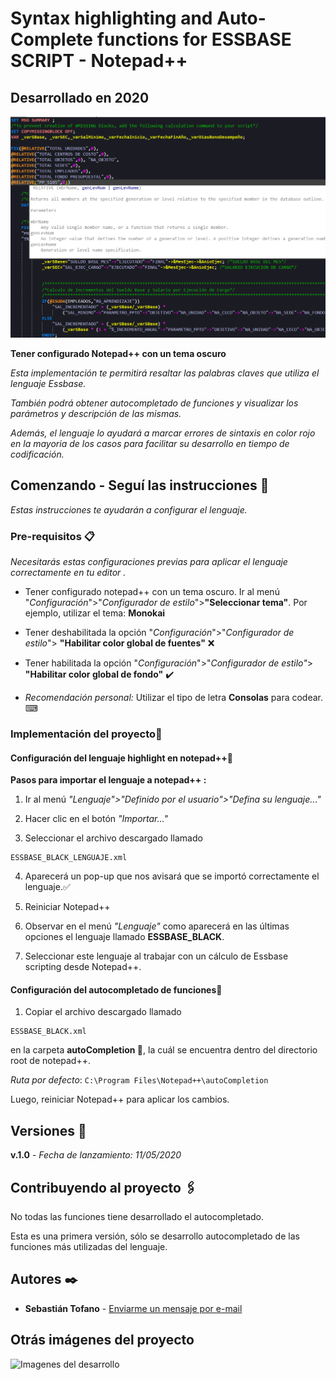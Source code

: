 # Syntax highlighting and Auto-Complete functions for ESSBASE SCRIPT - Notepad++

## Desarrollado en 2020

![Imagenes del desarrollo](https://github.com/sebastiantofano/lenguaje-essbase-notepad/blob/master/img/imagen_1.png?raw=true)

**Tener configurado Notepad++ con un tema oscuro**

_Esta implementación te permitirá resaltar las palabras claves que utiliza el lenguaje Essbase._

_También podrá obtener autocompletado de funciones y visualizar los parámetros y descripción de las mismas._
 
_Además, el lenguaje lo ayudará a marcar errores de sintaxis en color rojo en la mayoria de los casos para facilitar su desarrollo en tiempo de codificación._

## Comenzando - Seguí las instrucciones 🚀

_Estas instrucciones te ayudarán a configurar el lenguaje._

### Pre-requisitos 📋

_Necesitarás estas configuraciones previas para aplicar el lenguaje correctamente en tu editor ._


* Tener configurado notepad++ con un tema oscuro.
Ir al menú "*Configuración*">"*Configurador de estilo*">**"Seleccionar tema"**.
Por ejemplo, utilizar el tema: **Monokai**

* Tener deshabilitada la opción "*Configuración*">"*Configurador de estilo*"> **"Habilitar color global de fuentes"** ❌

* Tener habilitada la opción "*Configuración*">"*Configurador de estilo"*> **"Habilitar color global de fondo"** ✔️

* *Recomendación personal:* Utilizar el tipo de letra **Consolas** para codear. ⌨

### Implementación del proyecto🔧
#### Configuración del lenguaje highlight en notepad++📖

**Pasos para importar el lenguaje a notepad++ :**

1. Ir al menú *"Lenguaje">"Definido por el usuario">"Defina su lenguaje..."*

2. Hacer clic en el botón *"Importar..."*

3. Seleccionar el archivo descargado llamado 
```
ESSBASE_BLACK_LENGUAJE.xml
```

4. Aparecerá un pop-up que nos avisará que se importó correctamente el lenguaje.✅

5. Reiniciar Notepad++

6. Observar en el menú *"Lenguaje"* como aparecerá en las últimas opciones el lenguaje llamado **ESSBASE_BLACK**.

7. Seleccionar este lenguaje al trabajar con un cálculo de Essbase scripting desde Notepad++.

#### Configuración del autocompletado de funciones📖

1. Copiar el archivo descargado llamado 
```
ESSBASE_BLACK.xml
``` 
en la carpeta **autoCompletion 📁**, la cuál se encuentra dentro del directorio root de notepad++. 

*Ruta por defecto*:
```C:\Program Files\Notepad++\autoCompletion ``` 


Luego, reiniciar Notepad++ para aplicar los cambios.

## Versiones 📌
**v.1.0** - *Fecha de lanzamiento: 11/05/2020*

## Contribuyendo al proyecto 🖇️

No todas las funciones tiene desarrollado el autocompletado. 

Esta es una primera versión, sólo se desarrollo autocompletado de las funciones más utilizadas del lenguaje.


## Autores ✒️

* **Sebastián Tofano** - [Enviarme un mensaje por e-mail](mailto:sebastian.tofano@oracle.com)

## Otrás imágenes del proyecto

![Imagenes del desarrollo](https://github.com/sebastiantofano/lenguaje-essbase-notepad/blob/master/img/imagen_2.png?raw=true)
